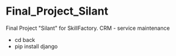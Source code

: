 # Final_Project_Silant
Final Project "Silant" for SkillFactory. CRM - service maintenance

- cd back
- pip install django
